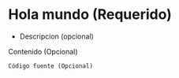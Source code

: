 Hola mundo (Requerido)
======================

- Descripcion (opcional)

Contenido (Opcional)

    Código fuente (Opcional)
